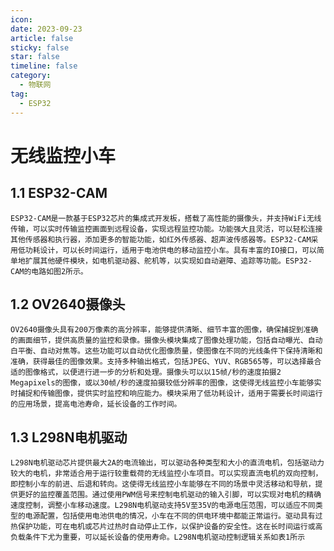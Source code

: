 ```yaml
---
icon: 
date: 2023-09-23
article: false
sticky: false
star: false
timeline: false
category:
  - 物联网
tag:
  - ESP32
---
```



# 无线监控小车

## 1.1 ESP32-CAM
	ESP32-CAM是一款基于ESP32芯片的集成式开发板，搭载了高性能的摄像头，并支持WiFi无线传输，可以实时传输监控画面到远程设备，实现远程监控功能。功能强大且灵活，可以轻松连接其他传感器和执行器，添加更多的智能功能，如红外传感器、超声波传感器等。ESP32-CAM采用低功耗设计，可以长时间运行，适用于电池供电的移动监控小车。具有丰富的IO接口，可以简单地扩展其他硬件模块，如电机驱动器、舵机等，以实现如自动避障、追踪等功能。ESP32-CAM的电路如图2所示。

## 1.2 OV2640摄像头
	OV2640摄像头具有200万像素的高分辨率，能够提供清晰、细节丰富的图像，确保捕捉到准确的画面细节，提供高质量的监控和录像。摄像头模块集成了图像处理功能，包括自动曝光、自动白平衡、自动对焦等。这些功能可以自动优化图像质量，使图像在不同的光线条件下保持清晰和准确，获得最佳的图像效果。支持多种输出格式，包括JPEG、YUV、RGB565等，可以选择最合适的图像格式，以便进行进一步的分析和处理。摄像头可以以15帧/秒的速度拍摄2 Megapixels的图像，或以30帧/秒的速度拍摄较低分辨率的图像，这使得无线监控小车能够实时捕捉和传输图像，提供实时监控和响应能力。模块采用了低功耗设计，适用于需要长时间运行的应用场景，提高电池寿命，延长设备的工作时间。

## 1.3 L298N电机驱动
	L298N电机驱动芯片提供最大2A的电流输出，可以驱动各种类型和大小的直流电机，包括驱动力较大的电机，非常适合用于运行较重载荷的无线监控小车项目。可以实现直流电机的双向控制，即控制小车的前进、后退和转向。这使得无线监控小车能够在不同的场景中灵活移动和导航，提供更好的监控覆盖范围。通过使用PWM信号来控制电机驱动的输入引脚，可以实现对电机的精确速度控制，调整小车移动速度。L298N电机驱动支持5V至35V的电源电压范围，可以适应不同类型的电源配置，包括使用电池供电的情况，小车在不同的供电环境中都能正常运行。驱动具有过热保护功能，可在电机或芯片过热时自动停止工作，以保护设备的安全性。这在长时间运行或高负载条件下尤为重要，可以延长设备的使用寿命。L298N电机驱动控制逻辑关系如表1所示
